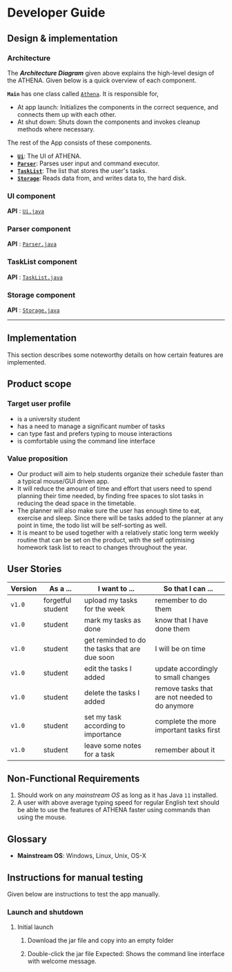 # Developer Guide

## Design & implementation

### Architecture

The ***Architecture Diagram*** given above explains the high-level design of the ATHENA. Given below is a quick overview of each component.

**`Main`** has one class called [`Athena`](https://github.com/AY2021S1-CS2113T-W12-2/tp/blob/master/src/main/java/athena/Athena.java). It is responsible for,
* At app launch: Initializes the components in the correct sequence, and connects them up with each other.
* At shut down: Shuts down the components and invokes cleanup methods where necessary.

The rest of the App consists of these components.

* [**`Ui`**](#ui-component): The UI of ATHENA.
* [**`Parser`**](#parser-component): Parses user input and command executor.
* [**`TaskList`**](#tasklist-component): The list that stores the user's tasks.
* [**`Storage`**](#storage-component): Reads data from, and writes data to, the hard disk.

### UI component

**API** :
[`Ui.java`](https://github.com/AY2021S1-CS2113T-W12-2/tp/blob/master/src/main/java/athena/Ui.java)

### Parser component

**API** :
[`Parser.java`](https://github.com/AY2021S1-CS2113T-W12-2/tp/blob/master/src/main/java/athena/Parser.java)

### TaskList component

**API** :
[`TaskList.java`](https://github.com/AY2021S1-CS2113T-W12-2/tp/blob/master/src/main/java/athena/TaskList.java)

### Storage component

**API** : 
[`Storage.java`](https://github.com/AY2021S1-CS2113T-W12-2/tp/blob/master/src/main/java/athena/Storage.java)

--------------------------------------------------------------------------------------------------------------------

## **Implementation**

This section describes some noteworthy details on how certain features are implemented.

## Product scope
### Target user profile
* is a university student
* has a need to manage a significant number of tasks
* can type fast and prefers typing to mouse interactions
* is comfortable using the command line interface

### Value proposition
* Our product will aim to help students organize their schedule faster than a typical mouse/GUI driven app. 
* It will reduce the amount of time and effort that users need to spend planning their time needed, by finding free spaces to slot tasks in reducing the dead space in the timetable. 
* The planner will also make sure the user has enough time to eat, exercise and sleep. Since there will be tasks added to the planner at any point in time, the todo list will be self-sorting as well. 
* It is meant to be used together with a relatively static long term weekly routine that can be set on the product, with the self optimising homework task list to react to changes throughout the year.

## User Stories

|Version | As a ...                    | I want to ...                                    | So that I can ...                                                      |
| -------| --------------------------- | ------------------------------------------------ | ---------------------------------------------------------------------- |
| `v1.0` | forgetful student           | upload my tasks for the week                     | remember to do them                                                    |
| `v1.0` | student                     | mark my tasks as done                            | know that I have done them                                             |
| `v1.0` | student                     | get reminded to do the tasks that are due soon   | I will be on time                                                      |
| `v1.0` | student                     | edit the tasks I added                           | update accordingly to small changes                                    |
| `v1.0` | student                     | delete the tasks I added                         | remove tasks that are not needed to do anymore                         |
| `v1.0` | student                     | set my task according to importance              | complete the more important tasks first                                |
| `v1.0` | student                     | leave some notes for a task                      | remember about it                                                      |

## Non-Functional Requirements

1.  Should work on any _mainstream OS_ as long as it has Java `11` installed.
2.  A user with above average typing speed for regular English text should be able to use the features of ATHENA faster using commands than using the mouse.

## Glossary

* **Mainstream OS**: Windows, Linux, Unix, OS-X

## Instructions for manual testing

Given below are instructions to test the app manually.

### Launch and shutdown

1. Initial launch

   1. Download the jar file and copy into an empty folder

   1. Double-click the jar file Expected: Shows the command line interface with welcome message.
